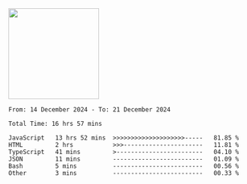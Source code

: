 <img height="180em" src="https://github-readme-stats-eight-theta.vercel.app/api?username=bkundev&show_icons=true&theme=radical&include_all_commits=true&count_private=true"/>
<!--START_SECTION:waka-->

```all_time
From: 14 December 2024 - To: 21 December 2024

Total Time: 16 hrs 57 mins

JavaScript   13 hrs 52 mins  >>>>>>>>>>>>>>>>>>>>-----   81.85 %
HTML         2 hrs           >>>----------------------   11.81 %
TypeScript   41 mins         >------------------------   04.10 %
JSON         11 mins         -------------------------   01.09 %
Bash         5 mins          -------------------------   00.56 %
Other        3 mins          -------------------------   00.33 %
```

<!--END_SECTION:waka-->
